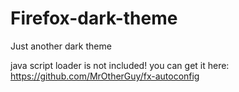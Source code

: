 # Firefox-dark-theme
Just another dark theme

java script loader is not included!  you can get it here:  https://github.com/MrOtherGuy/fx-autoconfig

